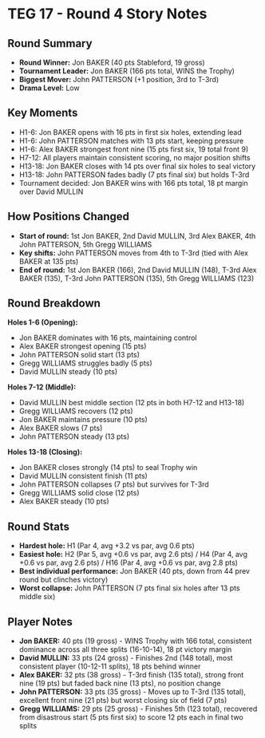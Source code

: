 # TEG 17 - Round 4 Story Notes

## Round Summary
- **Round Winner:** Jon BAKER (40 pts Stableford, 19 gross)
- **Tournament Leader:** Jon BAKER (166 pts total, WINS the Trophy)
- **Biggest Mover:** John PATTERSON (+1 position, 3rd to T-3rd)
- **Drama Level:** Low

## Key Moments
- H1-6: Jon BAKER opens with 16 pts in first six holes, extending lead
- H1-6: John PATTERSON matches with 13 pts start, keeping pressure
- H1-6: Alex BAKER strongest front nine (15 pts first six, 19 total front 9)
- H7-12: All players maintain consistent scoring, no major position shifts
- H13-18: Jon BAKER closes with 14 pts over final six holes to seal victory
- H13-18: John PATTERSON fades badly (7 pts final six) but holds T-3rd
- Tournament decided: Jon BAKER wins with 166 pts total, 18 pt margin over David MULLIN

## How Positions Changed
- **Start of round:** 1st Jon BAKER, 2nd David MULLIN, 3rd Alex BAKER, 4th John PATTERSON, 5th Gregg WILLIAMS
- **Key shifts:** John PATTERSON moves from 4th to T-3rd (tied with Alex BAKER at 135 pts)
- **End of round:** 1st Jon BAKER (166), 2nd David MULLIN (148), T-3rd Alex BAKER (135), T-3rd John PATTERSON (135), 5th Gregg WILLIAMS (123)

## Round Breakdown
**Holes 1-6 (Opening):**
- Jon BAKER dominates with 16 pts, maintaining control
- Alex BAKER strongest opening (15 pts) 
- John PATTERSON solid start (13 pts)
- Gregg WILLIAMS struggles badly (5 pts)
- David MULLIN steady (10 pts)

**Holes 7-12 (Middle):**
- David MULLIN best middle section (12 pts in both H7-12 and H13-18)
- Gregg WILLIAMS recovers (12 pts)
- Jon BAKER maintains pressure (10 pts)
- Alex BAKER slows (7 pts)
- John PATTERSON steady (13 pts)

**Holes 13-18 (Closing):**
- Jon BAKER closes strongly (14 pts) to seal Trophy win
- David MULLIN consistent finish (11 pts)
- John PATTERSON collapses (7 pts) but survives for T-3rd
- Gregg WILLIAMS solid close (12 pts)
- Alex BAKER steady (10 pts)

## Round Stats
- **Hardest hole:** H1 (Par 4, avg +3.2 vs par, avg 0.6 pts)
- **Easiest hole:** H2 (Par 5, avg +0.6 vs par, avg 2.6 pts) / H4 (Par 4, avg +0.6 vs par, avg 2.6 pts) / H16 (Par 4, avg +0.6 vs par, avg 2.8 pts)
- **Best individual performance:** Jon BAKER (40 pts, down from 44 prev round but clinches victory)
- **Worst collapse:** John PATTERSON (7 pts final six holes after 13 pts middle six)

## Player Notes
- **Jon BAKER:** 40 pts (19 gross) - WINS Trophy with 166 total, consistent dominance across all three splits (16-10-14), 18 pt victory margin
- **David MULLIN:** 33 pts (24 gross) - Finishes 2nd (148 total), most consistent player (10-12-11 splits), 18 pts behind winner
- **Alex BAKER:** 32 pts (38 gross) - T-3rd finish (135 total), strong front nine (19 pts) but faded back nine (13 pts), no position change
- **John PATTERSON:** 33 pts (35 gross) - Moves up to T-3rd (135 total), excellent front nine (21 pts) but worst closing six of field (7 pts)
- **Gregg WILLIAMS:** 29 pts (25 gross) - Finishes 5th (123 total), recovered from disastrous start (5 pts first six) to score 12 pts each in final two splits


